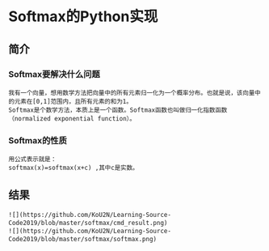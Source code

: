 # Softmax的Python实现

## 简介
### Softmax要解决什么问题
    我有一个向量，想用数学方法把向量中的所有元素归一化为一个概率分布。也就是说，该向量中的元素在[0,1]范围内，且所有元素的和为1。
    Softmax是个数学方法，本质上是一个函数。Softmax函数也叫做归一化指数函数（normalized exponential function）。
### Softmax的性质
    用公式表示就是：
    softmax(x)=softmax(x+c) ,其中c是实数。
## 结果
    ![](https://github.com/KoU2N/Learning-Source-Code2019/blob/master/softmax/cmd_result.png)
    ![](https://github.com/KoU2N/Learning-Source-Code2019/blob/master/softmax/softmax.png)
